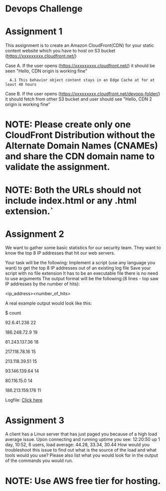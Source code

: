# Devops Challenge

# Assignment 1

This assignment is to create an Amazon CloudFront(CDN) for your static content website which you have to host on S3 bucket (https://xxxxxxxxx.cloudfront.net/)

Case A. If the user opens (https://xxxxxxxxx.cloudfront.net/) it should be seen "Hello, CDN origin is working fine"

      A.1 This behavior object content stays in an Edge Cache at for at least 48 hours 

Case B. If the user opens (https://xxxxxxxxx.cloudfront.net/devops-folder/) it should fetch from other S3 bucket and user should see "Hello, CDN 2 origin is working fine"


# NOTE: Please create only one CloudFront Distribution without the Alternate Domain Names (CNAMEs) and share the CDN domain name to validate the assignment.

# NOTE: Both the URLs should not include index.html or any .html extension.`

# Assignment 2

We want to gather some basic statistics for our security team. They want to know the top 8 IP addresses that hit our web servers.

Your task will be the following:
Implement a script (use any language you want) to get the top 8 IP addresses out of an existing log file
Save your script with no file extension
It has to be an executable file
there is no need to use arguments
The output format will be the following:(8 lines - top saw IP addresses by the number of hits):

<ip_address><space><number_of_hits>

A real example output would look like this:

$ count

92.6.41.236 22

186.248.72.9 19

81.243.137.36 18

217.118.78.16 15

213.118.39.51 15

93.146.139.64 14

80.116.15.0 14

186.213.159.176 11

Logfile: [Click here](https://github.com/bluestacks/dev-ops-challenge/blob/master/logfile)


# Assignment 3
A client has a Linux server that has just paged you because of a high load average issue. Upon connecting and running uptime you see: 12:20:50 up 1 day, 10:52, 6 users, load average: 44.28, 33.34, 30.44 How would you troubleshoot this issue to find out what is the source of the load and what tools would you use? Please also list what you would look for in the output of the commands you would run.


# NOTE: Use AWS free tier for hosting.

